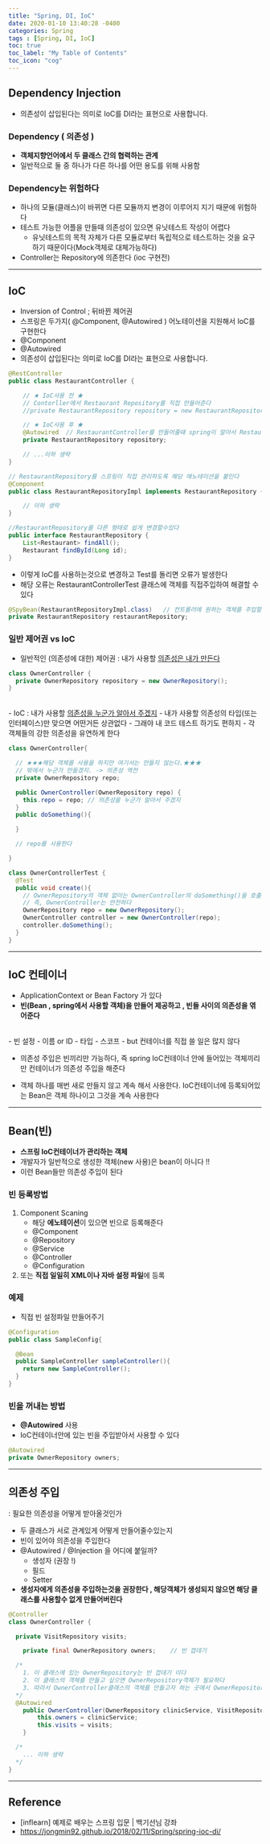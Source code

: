 ```yaml
---
title: "Spring, DI, IoC"
date: 2020-01-10 13:40:28 -0400
categories: Spring
tags : [Spring, DI, IoC]
toc: true
toc_label: "My Table of Contents"
toc_icon: "cog"
---
```


## Dependency Injection
- 의존성이 삽입된다는 의미로 IoC를 DI라는 표현으로 사용합니다.
### Dependency ( 의존성 )
- <b>객체지향언어에서 두 클래스 간의 협력하는 관계</b>
- 일반적으로 둘 중 하나가 다른 하나를 어떤 용도를 위해 사용함

### Dependency는 위험하다
- 하나의 모듈(클래스)이 바뀌면 다른 모듈까지 변경이 이루어지 지기 때문에 위험하다
- 테스트 가능한 어플을 만들때 의존성이 있으면 유닛테스트 작성이 어렵다
    - 유닛테스트의 목적 자체가 다른 모듈로부터 독립적으로 테스트하는 것을 요구하기 때문이다(Mock객체로 대체가능하다)
- Controller는 Repository에 의존한다 (ioc 구현전)


---

## IoC
- Inversion of Control ; 뒤바뀐 제어권
- 스프링은 두가지( @Component, @Autowired ) 어노테이션을 지원해서 IoC를 구현한다
- @Component
- @Autowired
- 의존성이 삽입된다는 의미로 IoC를 DI라는 표현으로 사용합니다.

```java
@RestController
public class RestaurantController {

    // ★ IoC사용 전 ★
    // Contorller에서 Restaurant Repository를 직접 만들어준다
    //private RestaurantRepository repository = new RestaurantRepository();

    // ★ IoC사용 후 ★
    @Autowired  // RestaurantController를 만들어줄때 spring이 알아서 RestaurantRepository의 객체를 만들어준다
    private RestaurantRepository repository;

    // ...이하 생략
}
```

```java
// RestaurantRepository를 스프링이 직접 관리하도록 해당 애노테이션을 붙인다
@Component
public class RestaurantRepositoryImpl implements RestaurantRepository {

    // 이하 생략
}
```

```java
//RestaurantRepository를 다른 형태로 쉽게 변경할수있다
public interface RestaurantRepository {
    List<Restaurant> findAll();
    Restaurant findById(Long id);
}
```

- 이렇게 IoC를 사용하는것으로 변경하고 Test를 돌리면 오류가 발생한다
- 해당 오류는 RestaurantControllerTest 클래스에 객체를 직접주입하여 해결할 수 있다

```java
@SpyBean(RestaurantRepositoryImpl.class)   // 컨트롤러에 원하는 객체를 주입할수있다
private RestaurantRepository restaurantRepository;
```

### 일반 제어권 vs IoC
- 일반적인 (의존성에 대한) 제어권 : 내가 사용할 <u>의존성은 내가 만든다</u>

```java
class OwnerController {
  private OwnerRepository repository = new OwnerRepository();
}
```

<br>
- IoC : 내가 사용할 <u>의존성을 누군가 알아서 주겠지</u>
  - 내가 사용할 의존성의 타입(또는 인터페이스)만 맞으면 어떤거든 상관없다
  - 그래야 내 코드 테스트 하기도 편하지
- 각 객체들의 강한 의존성을 유연하게 한다

```java
class OwnerController{

  // ★★★해당 객체를 사용을 하지만 여기서는 만들지 않는다.★★★
  // 밖에서 누군가 만들겠지. -> 의존성 역전
  private OwnerRepository repo;

  public OwnerController(OwnerRepository repo) {
    this.repo = repo; // 의존성을 누군가 알아서 주겠지
  }
  public doSomething(){

  }

  // repo를 사용한다

}

class OwnerControllerTest {
  @Test
  public void create(){
    // OwnerRepository의 객체 없이는 OwnerController의 doSomething()을 호출할수없다.
    // 즉, OwnerController는 안전하다
    OwnerRepository repo = new OwnerRepository();
    OwnerController controller = new OwnerController(repo);
    controller.doSomething();
  }
}
```

---
## IoC 컨테이너
- ApplicationContext or Bean Factory 가 있다
- <b>빈(Bean , spring에서 사용할 객체)을 만들어 제공하고 , 빈들 사이의 의존성을 엮어준다</b>

<br>
- 빈 설정
    - 이름 or ID
    - 타입
    - 스코프
- but 컨테이너를 직접 쓸 일은 많지 않다

- 의존성 주입은 빈끼리만 가능하다, 즉 spring IoC컨테이너 안에 들어있는 객체끼리만 컨테이너가 의존성 주입을 해준다

- 객체 하나를 매번 새로 만들지 않고 계속 해서 사용한다. IoC컨테이너에 등록되어있는 Bean은 객체 하나이고 그것을 계속 사용한다

---
## Bean(빈)
- <b>스프링 IoC컨테이너가 관리하는 객체</b>
- 개발자가 일반적으로 생성한 객체(new 사용)은 bean이 아니다 !!
- 이런 Bean들만 의존성 주입이 된다

### 빈 등록방법
1. Component Scaning
    - 해당 <b>에노테이션</b>이 있으면 빈으로 등록해준다
    - @Component
    - @Repository
    - @Service
    - @Controller
    - @Configuration
2. 또는 <b>직접 일일히 XML이나 자바 설정 파일</b>에 등록

### 예제
- 직접 빈 설정파일 만들어주기

```java
@Configuration
public class SampleConfig{

  @Bean
  public SampleController sampleController(){
    return new SampleController();
  }
}
```

### 빈을 꺼내는 방법
- <b>@Autowired</b> 사용
- IoC컨테이너안에 있는 빈을 주입받아서 사용할 수 있다
```java
@Autowired
private OwnerRepository owners;
```

---
## 의존성 주입
: 필요한 의존성을 어떻게 받아올것인가
- 두 클래스가 서로 관계있게 어떻게 만들어줄수있는지
- 빈이 있어야 의존성을 주입한다
- @Autowired / @Injection 을 어디에 붙일까?
    - 생성자 (권장 !)
    - 필드
    - Setter
- <b>생성자에게 의존성을 주입하는것을 권장한다 , 해당객체가 생성되지 않으면 해당 클래스를 사용할수 없게 만들어버린다</b>
```java
@Controller
class OwnerController {

  private VisitRepository visits;

	private final OwnerRepository owners;    // 빈 껍데기

  /*
    1. 이 클래스에 있는 OwnerRepository는 빈 껍데기 이다
    2. 이 클래스의 객체를 만들고 싶으면 OwnerRepository객체가 필요하다
    3. 따라서 OwnerController클래스의 객체를 만들고자 하는 곳에서 OwnerRepository객체를 만들어서 파라메타로 전달해줘야 객체 생성이 가능하다
  */
  @Autowired
	public OwnerController(OwnerRepository clinicService, VisitRepository visits) {
		this.owners = clinicService;
		this.visits = visits;
	}

  /*
    ... 이하 생략
  */
}
```



---
## Reference
- [inflearn] 예제로 배우는 스프링 입문 | 백기선님 강좌
- <https://jongmin92.github.io/2018/02/11/Spring/spring-ioc-di/>
